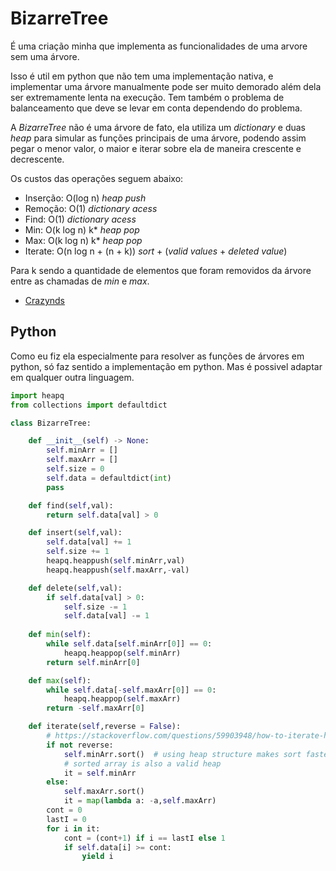 # BizarreTree

É uma criação minha que implementa as funcionalidades de uma arvore sem uma árvore.

Isso é util em python que não tem uma implementação nativa, e implementar uma árvore manualmente pode ser muito demorado além dela ser extremamente lenta na execução. Tem também o problema de balanceamento que deve se levar em conta dependendo do problema.

A _BizarreTree_ não é uma árvore de fato, ela utiliza um _dictionary_ e duas _heap_ para simular as funções principais de uma árvore, podendo assim pegar o menor valor, o maior e iterar sobre ela de maneira crescente e decrescente.

Os custos das operações seguem abaixo:

 - Inserção: O(log n) _heap push_
 - Remoção: O(1) _dictionary acess_
 - Find: O(1) _dictionary acess_
 - Min: O(k log n) k* _heap pop_
 - Max: O(k log n) k* _heap pop_
 - Iterate: O(n log n + (n + k)) _sort_ + (_valid values_ + _deleted value_)

Para k sendo a quantidade de elementos que foram removidos da árvore entre as chamadas de _min_ e _max_.

- [Crazynds](https://github.com/crazynds)

## Python

Como eu fiz ela especialmente para resolver as funções de árvores em python, só faz sentido a implementação em python. Mas é possivel adaptar em qualquer outra linguagem. 

```python
import heapq
from collections import defaultdict

class BizarreTree:

    def __init__(self) -> None:
        self.minArr = []
        self.maxArr = []
        self.size = 0
        self.data = defaultdict(int)
        pass

    def find(self,val):
        return self.data[val] > 0

    def insert(self,val):
        self.data[val] += 1
        self.size += 1
        heapq.heappush(self.minArr,val)
        heapq.heappush(self.maxArr,-val)

    def delete(self,val):
        if self.data[val] > 0:
            self.size -= 1
            self.data[val] -= 1
    
    def min(self):
        while self.data[self.minArr[0]] == 0:
            heapq.heappop(self.minArr)
        return self.minArr[0]

    def max(self):
        while self.data[-self.maxArr[0]] == 0:
            heapq.heappop(self.maxArr)
        return -self.maxArr[0]

    def iterate(self,reverse = False):
        # https://stackoverflow.com/questions/59903948/how-to-iterate-heapq-without-losing-data
        if not reverse:
            self.minArr.sort()  # using heap structure makes sort faster
            # sorted array is also a valid heap
            it = self.minArr
        else:
            self.maxArr.sort()
            it = map(lambda a: -a,self.maxArr)
        cont = 0
        lastI = 0
        for i in it:
            cont = (cont+1) if i == lastI else 1
            if self.data[i] >= cont:
                yield i

```
